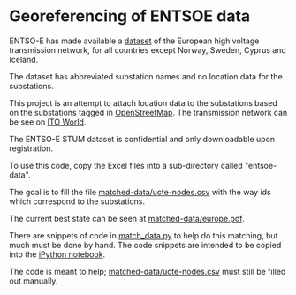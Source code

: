 

# Georeferencing of ENTSOE data


ENTSO-E has made available a [dataset](https://www.entsoe.eu/stum/) of
the European high voltage transmission network, for all countries
except Norway, Sweden, Cyprus and Iceland.

The dataset has abbreviated substation names and no location data for
the substations.

This project is an attempt to attach location data to the substations
based on the substations tagged in
[OpenStreetMap](http://www.openstreetmap.org/). The transmission
network can be see on [ITO World](http://product.itoworld.com/map/4).


The ENTSO-E STUM dataset is confidential and only downloadable upon
registration.

To use this code, copy the Excel files into a sub-directory called
"entsoe-data".

The goal is to fill the file
[matched-data/ucte-nodes.csv](matched-data/ucte-nodes.csv) with the
way ids which correspond to the substations.

The current best state can be seen at
[matched-data/europe.pdf](matched-data/europe.pdf).

There are snippets of code in [match_data.py](match_data.py) to help
do this matching, but much must be done by hand. The code snippets are
intended to be copied into the [iPython
notebook](http://ipython.org/).

The code is meant to help;
[matched-data/ucte-nodes.csv](matched-data/ucte-nodes.csv) must still
be filled out manually.
